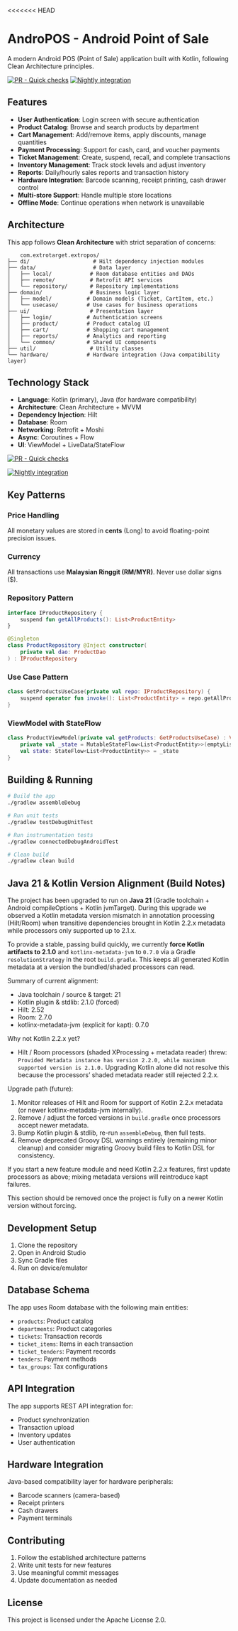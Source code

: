 <<<<<<< HEAD
# AndroPOS - Android Point of Sale

A modern Android POS (Point of Sale) application built with Kotlin, following Clean Architecture principles.

<!-- CI status badges -->
[![PR - Quick checks](https://github.com/Giras91/AndroPOS/actions/workflows/pr-check.yml/badge.svg?branch=main)](https://github.com/Giras91/AndroPOS/actions/workflows/pr-check.yml)
[![Nightly integration](https://github.com/Giras91/AndroPOS/actions/workflows/nightly-integration.yml/badge.svg?branch=main)](https://github.com/Giras91/AndroPOS/actions/workflows/nightly-integration.yml)

## Features

- **User Authentication**: Login screen with secure authentication
- **Product Catalog**: Browse and search products by department
- **Cart Management**: Add/remove items, apply discounts, manage quantities
- **Payment Processing**: Support for cash, card, and voucher payments
- **Ticket Management**: Create, suspend, recall, and complete transactions
- **Inventory Management**: Track stock levels and adjust inventory
- **Reports**: Daily/hourly sales reports and transaction history
- **Hardware Integration**: Barcode scanning, receipt printing, cash drawer control
- **Multi-store Support**: Handle multiple store locations
- **Offline Mode**: Continue operations when network is unavailable

## Architecture

This app follows **Clean Architecture** with strict separation of concerns:

```
    com.extrotarget.extropos/
├── di/                    # Hilt dependency injection modules
├── data/                  # Data layer
│   ├── local/            # Room database entities and DAOs
│   ├── remote/           # Retrofit API services
│   └── repository/       # Repository implementations
├── domain/               # Business logic layer
│   ├── model/           # Domain models (Ticket, CartItem, etc.)
│   └── usecase/         # Use cases for business operations
├── ui/                   # Presentation layer
│   ├── login/           # Authentication screens
│   ├── product/         # Product catalog UI
│   ├── cart/            # Shopping cart management
│   ├── reports/         # Analytics and reporting
│   └── common/          # Shared UI components
├── util/                 # Utility classes
└── hardware/            # Hardware integration (Java compatibility layer)
```

## Technology Stack

- **Language**: Kotlin (primary), Java (for hardware compatibility)
- **Architecture**: Clean Architecture + MVVM
- **Dependency Injection**: Hilt
- **Database**: Room
- **Networking**: Retrofit + Moshi
- **Async**: Coroutines + Flow
- **UI**: ViewModel + LiveData/StateFlow

<!-- CI status badge -->
[![PR - Quick checks](https://github.com/ExtroTargetSdnBhd/AndroPOS/actions/workflows/pr-check.yml/badge.svg?branch=main)](https://github.com/ExtroTargetSdnBhd/AndroPOS/actions/workflows/pr-check.yml)

[![Nightly integration](https://github.com/ExtroTargetSdnBhd/AndroPOS/actions/workflows/nightly-integration.yml/badge.svg?branch=main)](https://github.com/ExtroTargetSdnBhd/AndroPOS/actions/workflows/nightly-integration.yml)

## Key Patterns

### Price Handling
All monetary values are stored in **cents** (Long) to avoid floating-point precision issues.

### Currency
All transactions use **Malaysian Ringgit (RM/MYR)**. Never use dollar signs ($).

### Repository Pattern
```kotlin
interface IProductRepository {
    suspend fun getAllProducts(): List<ProductEntity>
}

@Singleton
class ProductRepository @Inject constructor(
    private val dao: ProductDao
) : IProductRepository
```

### Use Case Pattern
```kotlin
class GetProductsUseCase(private val repo: IProductRepository) {
    suspend operator fun invoke(): List<ProductEntity> = repo.getAllProducts()
}
```

### ViewModel with StateFlow
```kotlin
class ProductViewModel(private val getProducts: GetProductsUseCase) : ViewModel() {
    private val _state = MutableStateFlow<List<ProductEntity>>(emptyList())
    val state: StateFlow<List<ProductEntity>> = _state
}
```

## Building & Running

```bash
# Build the app
./gradlew assembleDebug

# Run unit tests
./gradlew testDebugUnitTest

# Run instrumentation tests
./gradlew connectedDebugAndroidTest

# Clean build
./gradlew clean build
```

## Java 21 & Kotlin Version Alignment (Build Notes)

The project has been upgraded to run on **Java 21** (Gradle toolchain + Android compileOptions + Kotlin jvmTarget). During this upgrade we observed a Kotlin metadata version mismatch in annotation processing (Hilt/Room) when transitive dependencies brought in Kotlin 2.2.x metadata while processors only supported up to 2.1.x.

To provide a stable, passing build quickly, we currently **force Kotlin artifacts to 2.1.0** and `kotlinx-metadata-jvm` to `0.7.0` via a Gradle `resolutionStrategy` in the root `build.gradle`. This keeps all generated Kotlin metadata at a version the bundled/shaded processors can read.

Summary of current alignment:
- Java toolchain / source & target: 21
- Kotlin plugin & stdlib: 2.1.0 (forced)
- Hilt: 2.52
- Room: 2.7.0
- kotlinx-metadata-jvm (explicit for kapt): 0.7.0

Why not Kotlin 2.2.x yet?
- Hilt / Room processors (shaded XProcessing + metadata reader) threw: `Provided Metadata instance has version 2.2.0, while maximum supported version is 2.1.0.` Upgrading Kotlin alone did not resolve this because the processors’ shaded metadata reader still rejected 2.2.x.

Upgrade path (future):
1. Monitor releases of Hilt and Room for support of Kotlin 2.2.x metadata (or newer kotlinx-metadata-jvm internally).
2. Remove / adjust the forced versions in `build.gradle` once processors accept newer metadata.
3. Bump Kotlin plugin & stdlib, re-run `assembleDebug`, then full tests.
4. Remove deprecated Groovy DSL warnings entirely (remaining minor cleanup) and consider migrating Groovy build files to Kotlin DSL for consistency.

If you start a new feature module and need Kotlin 2.2.x features, first update processors as above; mixing metadata versions will reintroduce kapt failures.

This section should be removed once the project is fully on a newer Kotlin version without forcing.

## Development Setup

1. Clone the repository
2. Open in Android Studio
3. Sync Gradle files
4. Run on device/emulator

## Database Schema

The app uses Room database with the following main entities:
- `products`: Product catalog
- `departments`: Product categories
- `tickets`: Transaction records
- `ticket_items`: Items in each transaction
- `ticket_tenders`: Payment records
- `tenders`: Payment methods
- `tax_groups`: Tax configurations

## API Integration

The app supports REST API integration for:
- Product synchronization
- Transaction upload
- Inventory updates
- User authentication

## Hardware Integration

Java-based compatibility layer for hardware peripherals:
- Barcode scanners (camera-based)
- Receipt printers
- Cash drawers
- Payment terminals

## Contributing

1. Follow the established architecture patterns
2. Write unit tests for new features
3. Use meaningful commit messages
4. Update documentation as needed

## License

This project is licensed under the Apache License 2.0.
